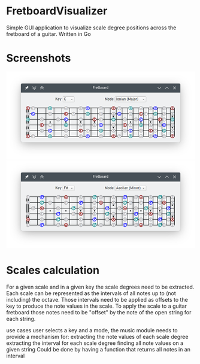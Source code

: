 # FretboardVisualizer
Simple GUI application to visualize scale degree positions across the fretboard of a guitar. Written in Go

# Screenshots
![C Major](./screenshots/c-major.png)
![F# Minor](./screenshots/fsharp-minor.png)

# Scales calculation
For a given scale and in a given key the scale degrees need to be extracted. Each scale can be represented as the intervals of all notes up to (not including) the octave. Those intervals need to be applied as offsets to the key to produce the note values in the scale. To apply the scale to a guitar fretboard those notes need to be "offset" by the note of the open string for each string.

use cases
user selects a key and a mode, the music module needs to provide a mechanism for:
    extracting the note values of each scale degree
    extracting the interval for each scale degree
    finding all note values on a given string
        Could be done by having a function that returns all notes in an interval
